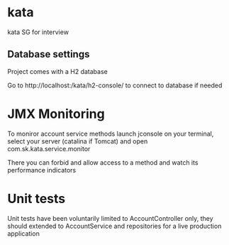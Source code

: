 # kata
kata SG for interview

## Database settings

Project comes with a H2 database 

Go to http://localhost:<port>/kata/h2-console/ to connect to database if needed

# JMX Monitoring 
To moniror account service methods launch jconsole on your terminal, select your server (catalina if Tomcat)
and open com.sk.kata.service.monitor 

There you can forbid and allow access to a method and watch its performance indicators

# Unit tests
Unit tests have been voluntarily limited to AccountController only, they should extended to AccountService and repositories for a live production application
